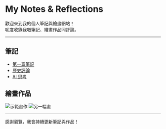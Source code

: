# My Notes & Reflections

歡迎來到我的個人筆記與繪畫網站！  
呢度收錄我嘅筆記、繪畫作品同評論。

---

## 筆記
- [第一篇筆記](first-note.md)
- [歷史評論](history-comment.md)
- [AI 思考](ai-thoughts.md)

## 繪畫作品
![示範畫作](painting1.png)
![另一幅畫](painting2.png)

---

感謝瀏覽，我會持續更新筆記與作品！
